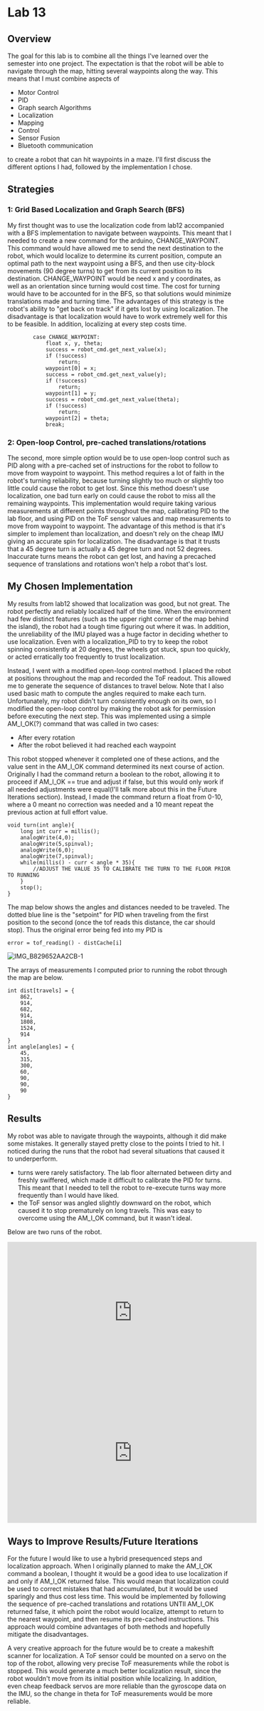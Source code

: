 # Lab 13
## Overview
The goal for this lab is to combine all the things I've learned over the semester into one project. The expectation is that the robot will be able to navigate through the map, hitting several waypoints along the way. This means that I must combine aspects of 
* Motor Control
* PID
* Graph search Algorithms
* Localization
* Mapping
* Control
* Sensor Fusion
* Bluetooth communication

to create a robot that can hit waypoints in a maze. I'll first discuss the different options I had, followed by the implementation I chose. 
## Strategies
### 1: Grid Based Localization and Graph Search (BFS)
My first thought was to use the localization code from lab12 accompanied with a BFS implementation to navigate between waypoints. This meant that I needed to create a new command for the arduino, CHANGE_WAYPOINT. This command would have allowed me to send the next destination to the robot, which would localize to determine its current position, compute an optimal path to the next waypoint using a BFS, and then use city-block movements (90 degree turns) to get from its current position to its destination. CHANGE_WAYPOINT would be need x and y coordinates, as well as an orientation since turning would cost time. The cost for turning would have to be accounted for in the BFS, so that solutions would minimize translations made and turning time. The advantages of this strategy is the robot's ability to "get back on track" if it gets lost by using localization. The disadvantage is that localization would have to work extremely well for this to be feasible. In addition, localizing at every step costs time. 
```
        case CHANGE_WAYPOINT:
            float x, y, theta;
            success = robot_cmd.get_next_value(x);
            if (!success)
                return;
            waypoint[0] = x;
            success = robot_cmd.get_next_value(y);
            if (!success)
                return;
            waypoint[1] = y;
            success = robot_cmd.get_next_value(theta);
            if (!success)
                return;
            waypoint[2] = theta;
            break;
  ```
  ### 2: Open-loop Control, pre-cached translations/rotations
  The second, more simple option would be to use open-loop control such as PID along with a pre-cached set of instructions for the robot to follow to move from waypoint to waypoint. This method requires a lot of faith in the robot's turning reliability, because turning slightly too much or slightly too little could cause the robot to get lost. Since this method doesn't use localization, one bad turn early on could cause the robot to miss all the remaining waypoints. This implementation would require taking various measurements at different points throughout the map, calibrating PID to the lab floor, and using PID on the ToF sensor values and map measurements to move from waypoint to waypoint. The advantage of this method is that it's simpler to implement than localization, and doesn't rely on the cheap IMU giving an accurate spin for localization. The disadvantage is that it trusts that a 45 degree turn is actually a 45 degree turn and not 52 degrees. Inaccurate turns means the robot can get lost, and having a precached sequence of translations and rotations won't help a robot that's lost. 
  

## My Chosen Implementation

My results from lab12 showed that localization was good, but not great. The robot perfectly and reliably localized half of the time. When the environment had few distinct features (such as the upper right corner of the map behind the island), the robot had a tough time figuring out where it was. In addition, the unreliability of the IMU played was a huge factor in deciding whether to use localization. Even with a localization_PID to try to keep the robot spinning consistently at 20 degrees, the wheels got stuck, spun too quickly, or acted erratically too frequently to trust localization. 

Instead, I went with a modified open-loop control method. I placed the robot at positions throughout the map and recorded the ToF readout. This allowed me to generate the sequence of distances to travel below. Note that I also used basic math to compute the angles required to make each turn. Unfortunately, my robot didn't turn consistently enough on its own, so I modified the open-loop control by making the robot ask for permission before executing the next step. This was implemented using a simple AM_I_OK(?) command that was called in two cases:

* After every rotation
* After the robot believed it had reached each waypoint

This robot stopped whenever it completed one of these actions, and the value sent in the AM_I_OK command determined its next course of action. Originally I had the command return a boolean to the robot, allowing it to proceed if AM_I_OK == true and adjust if false, but this would only work if all needed adjustments were equal(I'll talk more about this in the Future Iterations section). Instead, I made the command return a float from 0-10, where a 0 meant no correction was needed and a 10 meant repeat the previous action at full effort value. 


```
void turn(int angle){
    long int curr = millis();
    analogWrite(4,0);
    analogWrite(5,spinval);
    analogWrite(6,0);
    analogWrite(7,spinval);
    while(millis() - curr < angle * 35){
        //ADJUST THE VALUE 35 TO CALIBRATE THE TURN TO THE FLOOR PRIOR TO RUNNING
    }     
    stop();
}

```
The map below shows the angles and distances needed to be traveled. The dotted blue line is the "setpoint" for PID when traveling from the first position to the second (once the tof reads this distance, the car should stop). Thus the original error being fed into my PID is 
```
error = tof_reading() - distCache[i]
```
![IMG_B829652AA2CB-1](https://user-images.githubusercontent.com/71809396/169628799-bffc5ace-43ff-436e-a06c-47f75f2c8485.jpeg)

The arrays of measurements I computed prior to running the robot through the map are below.
```
int dist[travels] = {
    862,
    914,
    682,
    914,
    1808,
    1524,
    914
}
int angle[angles] = {
    45,
    315,
    300,
    60, 
    90,
    90,
    90
}
```



## Results
My robot was able to navigate through the waypoints, although it did make some mistakes. It generally stayed pretty close to the points I tried to hit. I noticed during the runs that the robot had several situations that caused it to underperform.

* turns were rarely satisfactory. The lab floor alternated between dirty and freshly swiffered, which made it difficult to calibrate the PID for turns. This meant that I needed to tell the robot to re-execute turns way more frequently than I would have liked. 
* the ToF sensor was angled slightly downward on the robot, which caused it to stop prematurely on long travels. This was easy to overcome using the AM_I_OK command, but it wasn't ideal.

Below are two runs of the robot. 

<iframe width="560" height="315" src="https://www.youtube.com/embed/S_FE6KnpowE" frameborder="0" allow="autoplay; encrypted-media" allowfullscreen></iframe>



<iframe width="560" height="315" src="https://www.youtube.com/embed/hSddVXIX4f4" frameborder="0" allow="autoplay; encrypted-media" allowfullscreen></iframe>


## Ways to Improve Results/Future Iterations

For the future I would like to use a hybrid presequenced steps and localization approach. When I originally planned to make the AM_I_OK command a boolean, I thought it would be a good idea to use localization if and only if AM_I_OK returned false. This would mean that localization could be used to correct mistakes that had accumulated, but it would be used sparingly and thus cost less time. This would be implemented by following the sequence of pre-cached translations and rotations UNTIl AM_I_OK returned false, it which point the robot would localize, attempt to return to the nearest waypoint, and then resume its pre-cached instructions. This approach would combine advantages of both methods and hopefully mitigate the disadvantages. 

A very creative approach for the future would be to create a makeshift scanner for localization. A ToF sensor could be mounted on a servo on the top of the robot, allowing very precise ToF measurements while the robot is stopped. This would generate a much better localization result, since the robot wouldn't move from its initial position while localizing. In addition, even cheap feedback servos are more reliable than the gyroscope data on the IMU, so the change in theta for ToF measurements would be more reliable. 
